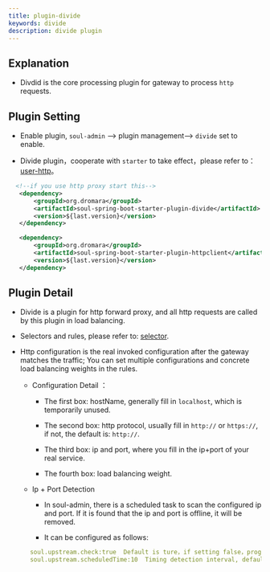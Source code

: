 ```yaml
---
title: plugin-divide
keywords: divide
description: divide plugin
---
```


## Explanation

* Divdid is the core processing plugin for gateway to process `http` requests.

## Plugin Setting

* Enable plugin, `soul-admin` --> plugin management--> `divide` set to enable.

* Divide plugin，cooperate with `starter` to take effect，please refer to：[user-http](docs/en-us/soul/user-http.md)。

```xml
  <!--if you use http proxy start this-->
   <dependency>
       <groupId>org.dromara</groupId>
       <artifactId>soul-spring-boot-starter-plugin-divide</artifactId>
       <version>${last.version}</version>
   </dependency>

   <dependency>
       <groupId>org.dromara</groupId>
       <artifactId>soul-spring-boot-starter-plugin-httpclient</artifactId>
       <version>${last.version}</version>
   </dependency>

```

## Plugin Detail

* Divide is a plugin for http forward proxy, and all http requests are called by this plugin in load balancing.

* Selectors and rules, please refer to: [selector](docs/en-us/soul/selector.md).

* Http configuration is the real invoked configuration after the gateway matches the traffic; You can set multiple configurations and concrete load balancing weights in the rules.
  * Configuration Detail ：
     
     * The first box: hostName, generally fill in `localhost`, which is temporarily unused.
       
     * The second box: http protocol, usually fill in ` http:// ` or ` https:// `, if not, the default is: ` http:// `.
       
     * The third box: ip and port, where you fill in the ip+port of your real service.
       
     * The fourth box: load balancing weight.
     
     
  * Ip + Port Detection
      
     * In soul-admin, there is a scheduled task to scan the configured ip and port. If it is found that the ip and port is offline, it will be removed.  
          
     * It can be configured as follows:
     
```yaml
      soul.upstream.check:true  Default is ture，if setting false，program will not detect
      soul.upstream.scheduledTime:10  Timing detection interval, default 10 seconds
 ```  
  
 
